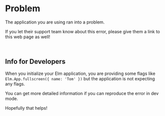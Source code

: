 # Problem

The application you are using ran into a problem.

If you let their support team know about this error, please give them a link to this web page as well!


<br>

## Info for Developers

When you initialize your Elm application, you are providing some flags like `Elm.App.fullscreen({ name: 'Tom' })` but the application is not expecting any flags.

You can get more detailed information if you can reproduce the error in dev mode.

Hopefully that helps!
